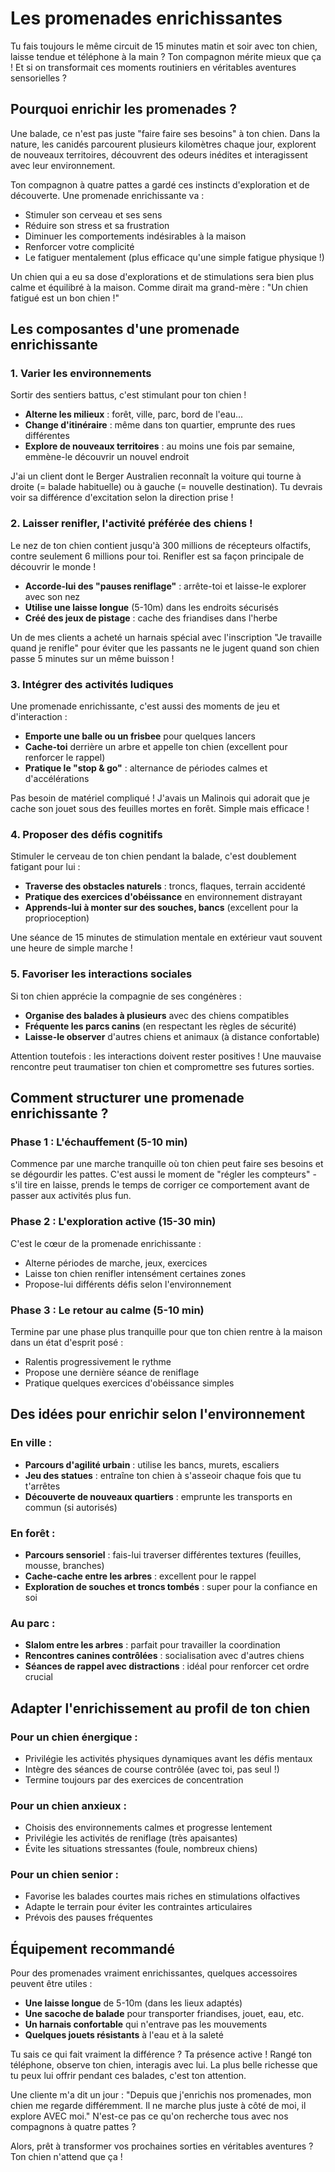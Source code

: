 # Les promenades enrichissantes

Tu fais toujours le même circuit de 15 minutes matin et soir avec ton chien, laisse tendue et téléphone à la main ? Ton compagnon mérite mieux que ça ! Et si on transformait ces moments routiniers en véritables aventures sensorielles ?

## Pourquoi enrichir les promenades ?

Une balade, ce n'est pas juste "faire faire ses besoins" à ton chien. Dans la nature, les canidés parcourent plusieurs kilomètres chaque jour, explorent de nouveaux territoires, découvrent des odeurs inédites et interagissent avec leur environnement.

Ton compagnon à quatre pattes a gardé ces instincts d'exploration et de découverte. Une promenade enrichissante va :
- Stimuler son cerveau et ses sens
- Réduire son stress et sa frustration
- Diminuer les comportements indésirables à la maison
- Renforcer votre complicité
- Le fatiguer mentalement (plus efficace qu'une simple fatigue physique !)

Un chien qui a eu sa dose d'explorations et de stimulations sera bien plus calme et équilibré à la maison. Comme dirait ma grand-mère : "Un chien fatigué est un bon chien !"

## Les composantes d'une promenade enrichissante

### 1. Varier les environnements

Sortir des sentiers battus, c'est stimulant pour ton chien !
- **Alterne les milieux** : forêt, ville, parc, bord de l'eau...
- **Change d'itinéraire** : même dans ton quartier, emprunte des rues différentes
- **Explore de nouveaux territoires** : au moins une fois par semaine, emmène-le découvrir un nouvel endroit

J'ai un client dont le Berger Australien reconnaît la voiture qui tourne à droite (= balade habituelle) ou à gauche (= nouvelle destination). Tu devrais voir sa différence d'excitation selon la direction prise !

### 2. Laisser renifler, l'activité préférée des chiens !

Le nez de ton chien contient jusqu'à 300 millions de récepteurs olfactifs, contre seulement 6 millions pour toi. Renifler est sa façon principale de découvrir le monde !
- **Accorde-lui des "pauses reniflage"** : arrête-toi et laisse-le explorer avec son nez
- **Utilise une laisse longue** (5-10m) dans les endroits sécurisés
- **Créé des jeux de pistage** : cache des friandises dans l'herbe

Un de mes clients a acheté un harnais spécial avec l'inscription "Je travaille quand je renifle" pour éviter que les passants ne le jugent quand son chien passe 5 minutes sur un même buisson !

### 3. Intégrer des activités ludiques

Une promenade enrichissante, c'est aussi des moments de jeu et d'interaction :
- **Emporte une balle ou un frisbee** pour quelques lancers
- **Cache-toi** derrière un arbre et appelle ton chien (excellent pour renforcer le rappel)
- **Pratique le "stop & go"** : alternance de périodes calmes et d'accélérations

Pas besoin de matériel compliqué ! J'avais un Malinois qui adorait que je cache son jouet sous des feuilles mortes en forêt. Simple mais efficace !

### 4. Proposer des défis cognitifs

Stimuler le cerveau de ton chien pendant la balade, c'est doublement fatigant pour lui :
- **Traverse des obstacles naturels** : troncs, flaques, terrain accidenté
- **Pratique des exercices d'obéissance** en environnement distrayant
- **Apprends-lui à monter sur des souches, bancs** (excellent pour la proprioception)

Une séance de 15 minutes de stimulation mentale en extérieur vaut souvent une heure de simple marche !

### 5. Favoriser les interactions sociales

Si ton chien apprécie la compagnie de ses congénères :
- **Organise des balades à plusieurs** avec des chiens compatibles
- **Fréquente les parcs canins** (en respectant les règles de sécurité)
- **Laisse-le observer** d'autres chiens et animaux (à distance confortable)

Attention toutefois : les interactions doivent rester positives ! Une mauvaise rencontre peut traumatiser ton chien et compromettre ses futures sorties.

## Comment structurer une promenade enrichissante ?

### Phase 1 : L'échauffement (5-10 min)

Commence par une marche tranquille où ton chien peut faire ses besoins et se dégourdir les pattes. C'est aussi le moment de "régler les compteurs" - s'il tire en laisse, prends le temps de corriger ce comportement avant de passer aux activités plus fun.

### Phase 2 : L'exploration active (15-30 min)

C'est le cœur de la promenade enrichissante :
- Alterne périodes de marche, jeux, exercices
- Laisse ton chien renifler intensément certaines zones
- Propose-lui différents défis selon l'environnement

### Phase 3 : Le retour au calme (5-10 min)

Termine par une phase plus tranquille pour que ton chien rentre à la maison dans un état d'esprit posé :
- Ralentis progressivement le rythme
- Propose une dernière séance de reniflage
- Pratique quelques exercices d'obéissance simples

## Des idées pour enrichir selon l'environnement

### En ville :
- **Parcours d'agilité urbain** : utilise les bancs, murets, escaliers
- **Jeu des statues** : entraîne ton chien à s'asseoir chaque fois que tu t'arrêtes
- **Découverte de nouveaux quartiers** : emprunte les transports en commun (si autorisés)

### En forêt :
- **Parcours sensoriel** : fais-lui traverser différentes textures (feuilles, mousse, branches)
- **Cache-cache entre les arbres** : excellent pour le rappel
- **Exploration de souches et troncs tombés** : super pour la confiance en soi

### Au parc :
- **Slalom entre les arbres** : parfait pour travailler la coordination
- **Rencontres canines contrôlées** : socialisation avec d'autres chiens
- **Séances de rappel avec distractions** : idéal pour renforcer cet ordre crucial

## Adapter l'enrichissement au profil de ton chien

### Pour un chien énergique :
- Privilégie les activités physiques dynamiques avant les défis mentaux
- Intègre des séances de course contrôlée (avec toi, pas seul !)
- Termine toujours par des exercices de concentration

### Pour un chien anxieux :
- Choisis des environnements calmes et progresse lentement
- Privilégie les activités de reniflage (très apaisantes)
- Évite les situations stressantes (foule, nombreux chiens)

### Pour un chien senior :
- Favorise les balades courtes mais riches en stimulations olfactives
- Adapte le terrain pour éviter les contraintes articulaires
- Prévois des pauses fréquentes

## Équipement recommandé

Pour des promenades vraiment enrichissantes, quelques accessoires peuvent être utiles :
- **Une laisse longue** de 5-10m (dans les lieux adaptés)
- **Une sacoche de balade** pour transporter friandises, jouet, eau, etc.
- **Un harnais confortable** qui n'entrave pas les mouvements
- **Quelques jouets résistants** à l'eau et à la saleté

Tu sais ce qui fait vraiment la différence ? Ta présence active ! Rangé ton téléphone, observe ton chien, interagis avec lui. La plus belle richesse que tu peux lui offrir pendant ces balades, c'est ton attention.

Une cliente m'a dit un jour : "Depuis que j'enrichis nos promenades, mon chien me regarde différemment. Il ne marche plus juste à côté de moi, il explore AVEC moi." N'est-ce pas ce qu'on recherche tous avec nos compagnons à quatre pattes ?

Alors, prêt à transformer vos prochaines sorties en véritables aventures ? Ton chien n'attend que ça ! 